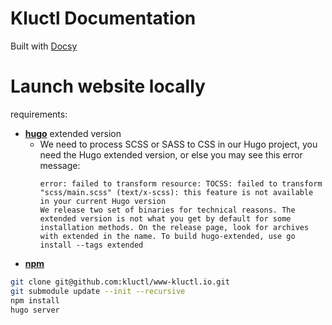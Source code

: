 # Kluctl Documentation

Built with [Docsy](https://github.com/google/docsy)

# Launch website locally

requirements:
- **[hugo](https://github.com/gohugoio/hugo/releases)** extended version
  - We need to process SCSS or SASS to CSS in our Hugo project, 
    you need the Hugo extended version, or else you may see this error message:
    ```
    error: failed to transform resource: TOCSS: failed to transform "scss/main.scss" (text/x-scss): this feature is not available in your current Hugo version 
    We release two set of binaries for technical reasons. The extended version is not what you get by default for some installation methods. On the release page, look for archives with extended in the name. To build hugo-extended, use go install --tags extended
    ```
- **[npm](https://docs.npmjs.com/downloading-and-installing-node-js-and-npm)**

```bash
git clone git@github.com:kluctl/www-kluctl.io.git
git submodule update --init --recursive
npm install
hugo server
```

